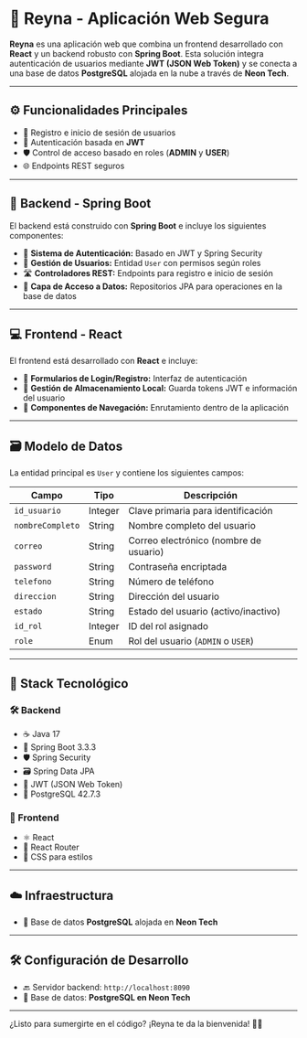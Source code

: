 # 👑 Reyna - Aplicación Web Segura

**Reyna** es una aplicación web que combina un frontend desarrollado con **React** y un backend robusto con **Spring Boot**. Esta solución integra autenticación de usuarios mediante **JWT (JSON Web Token)** y se conecta a una base de datos **PostgreSQL** alojada en la nube a través de **Neon Tech**.

---

## ⚙️ Funcionalidades Principales

- 📝 Registro e inicio de sesión de usuarios  
- 🔐 Autenticación basada en **JWT**  
- 🛡️ Control de acceso basado en roles (**ADMIN** y **USER**)  
- 🌐 Endpoints REST seguros  

---

## 🧠 Backend - Spring Boot

El backend está construido con **Spring Boot** e incluye los siguientes componentes:

- 🔐 **Sistema de Autenticación:** Basado en JWT y Spring Security  
- 👤 **Gestión de Usuarios:** Entidad `User` con permisos según roles  
- 🛣️ **Controladores REST:** Endpoints para registro e inicio de sesión  
- 💾 **Capa de Acceso a Datos:** Repositorios JPA para operaciones en la base de datos  

---

## 💻 Frontend - React

El frontend está desarrollado con **React** e incluye:

- 🔑 **Formularios de Login/Registro:** Interfaz de autenticación  
- 💼 **Gestión de Almacenamiento Local:** Guarda tokens JWT e información del usuario  
- 🧭 **Componentes de Navegación:** Enrutamiento dentro de la aplicación  

---

## 🗃️ Modelo de Datos

La entidad principal es `User` y contiene los siguientes campos:

| Campo           | Tipo     | Descripción                                |
|------------------|----------|--------------------------------------------|
| `id_usuario`     | Integer  | Clave primaria para identificación         |
| `nombreCompleto` | String   | Nombre completo del usuario                |
| `correo`         | String   | Correo electrónico (nombre de usuario)     |
| `password`       | String   | Contraseña encriptada                      |
| `telefono`       | String   | Número de teléfono                         |
| `direccion`      | String   | Dirección del usuario                      |
| `estado`         | String   | Estado del usuario (activo/inactivo)       |
| `id_rol`         | Integer  | ID del rol asignado                        |
| `role`           | Enum     | Rol del usuario (`ADMIN` o `USER`)         |

---

## 🧰 Stack Tecnológico

### 🛠️ Backend

- ☕ Java 17  
- 🚀 Spring Boot 3.3.3  
- 🛡️ Spring Security  
- 🗃️ Spring Data JPA  
- 🔐 JWT (JSON Web Token)  
- 🐘 PostgreSQL 42.7.3  

### 🎨 Frontend

- ⚛️ React  
- 🚦 React Router  
- 🎨 CSS para estilos  

---

## ☁️ Infraestructura

- 🐘 Base de datos **PostgreSQL** alojada en **Neon Tech**

---

## 🛠️ Configuración de Desarrollo

- 🔙 Servidor backend: `http://localhost:8090`  
- 💾 Base de datos: **PostgreSQL en Neon Tech**

---

¿Listo para sumergirte en el código? ¡Reyna te da la bienvenida! 👑🚀
